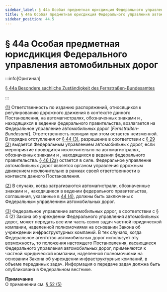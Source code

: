 ```yaml
---
sidebar_label: § 44a Особая предметная юрисдикция Федерального управления автомобильных дорог
title: § 44a Особая предметная юрисдикция Федерального управления автомобильных дорог
sidebar_position: 44.5
---
```


<VerifiedTranslationIcon />

# § 44a Особая предметная юрисдикция Федерального управления автомобильных дорог

:::info[Оригинал]

[§ 44a Besondere sachliche Zuständigkeit des Fernstraßen-Bundesamtes](https://www.gesetze-im-internet.de/stvo_2013/__44a.html)

:::


<span id="1">[(1)](#1)</span> Ответственность по изданию распоряжений, относящихся к регулированию дорожного движения в контексте данного Постановления, на автомагистралях, обозначенных знаками <TrafficSign sign="330.1" /> и <TrafficSign sign="330.2" />, находящихся в ведении федерального правительства, возлагается на Федеральное управление автомобильных дорог [*Fernstraßen-Bundesamt*]. Ответственность полиции при этом остается неизменной.
В порядке отступления от [§ 44 (3)](/docs/enforcement-penalties/responsibilities#3), разрешение в соответствии с [§ 29 (2)](/docs/general-traffic-rules/excessive-use#2) выдается Федеральным управлением автомобильных дорог, если мероприятие проводится исключительно на автомагистралях, обозначенных знаками <TrafficSign sign="330.1" /> и <TrafficSign sign="330.2" />, находящихся в ведении федерального правительства. [§ 46 (2a)](/docs/enforcement-penalties/exemptions#2a) остается в силе. Федеральное управление автомобильных дорог является органом управления дорожным движением исключительно в рамках своей ответственности в контексте данного Постановления.


<span id="2">[(2)](#2)</span> В случаях, когда затрагиваются автомагистрали, обозначенные знаками <TrafficSign sign="330.1"/> и <TrafficSign sign="330.2" />, находящиеся в ведении федерального правительства, соглашения, указанные в [44 (4)](/docs/enforcement-penalties/responsibilities#4), должны быть заключены с Федеральным управлением автомобильных дорог.


<span id="3">[(3)](#3)</span> Федеральное управление автомобильных дорог, в соответствии с § 4 (2) Закона об учреждении Федерального управления автомобильных дорог, может передать все или часть своих задач частной юридической компании, наделенной полномочиями на основании Закона об учреждении инфраструктурных компаний. В тех случаях, когда Федеральное агентство автомобильных дорог использует эту возможность, то положения
настоящего Постановления, касающиеся Федерального управления автомобильных дорог, применяются к
частной юридической компании, наделенной полномочиями на основании Закона об учреждении инфраструктурных компаний, в объеме переданных задач. Информация о передаче задач должна быть опубликована в Федеральном вестнике.

**Примечание**  
О применении см. [§ 52 (5)](/docs/enforcement-penalties/transitional-provisions#5)
